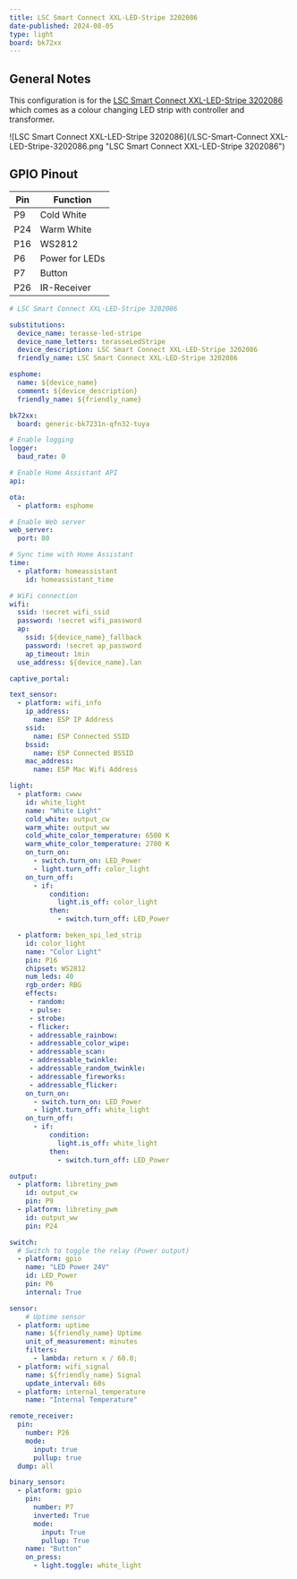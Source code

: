 ```yaml
---
title: LSC Smart Connect XXL-LED-Stripe 3202086
date-published: 2024-08-05
type: light
board: bk72xx
---
```


## General Notes

This configuration is for the [LSC Smart Connect XXL-LED-Stripe 3202086](https://www.action.com/de-at/p/3202086/lsc-smart-connect-xxl-led-streifen/)
which comes as a colour changing LED strip with controller and transformer.

![LSC Smart Connect XXL-LED-Stripe 3202086](/LSC-Smart-Connect XXL-LED-Stripe-3202086.png "LSC Smart Connect XXL-LED-Stripe 3202086")

## GPIO Pinout

| Pin    | Function      |
| ------ | ------------- |
| P9     | Cold White    |
| P24    | Warm White    |
| P16    | WS2812        |
| P6     | Power for LEDs|
| P7     | Button        |
| P26    | IR-Receiver   |

```yaml
# LSC Smart Connect XXL-LED-Stripe 3202086

substitutions:
  device_name: terasse-led-stripe
  device_name_letters: terasseLedStripe
  device_description: LSC Smart Connect XXL-LED-Stripe 3202086
  friendly_name: LSC Smart Connect XXL-LED-Stripe 3202086

esphome:
  name: ${device_name}
  comment: ${device_description}
  friendly_name: ${friendly_name}

bk72xx:
  board: generic-bk7231n-qfn32-tuya

# Enable logging
logger:
  baud_rate: 0

# Enable Home Assistant API
api:

ota:
  - platform: esphome

# Enable Web server
web_server:
  port: 80

# Sync time with Home Assistant
time:
  - platform: homeassistant
    id: homeassistant_time

# WiFi connection
wifi:
  ssid: !secret wifi_ssid
  password: !secret wifi_password
  ap:
    ssid: ${device_name}_fallback
    password: !secret ap_password
    ap_timeout: 1min
  use_address: ${device_name}.lan

captive_portal:

text_sensor:
  - platform: wifi_info
    ip_address:
      name: ESP IP Address
    ssid:
      name: ESP Connected SSID
    bssid:
      name: ESP Connected BSSID
    mac_address:
      name: ESP Mac Wifi Address

light:
  - platform: cwww
    id: white_light
    name: "White Light"
    cold_white: output_cw
    warm_white: output_ww
    cold_white_color_temperature: 6500 K
    warm_white_color_temperature: 2700 K
    on_turn_on:
      - switch.turn_on: LED_Power
      - light.turn_off: color_light
    on_turn_off:
      - if:
          condition:
            light.is_off: color_light
          then:
            - switch.turn_off: LED_Power

  - platform: beken_spi_led_strip
    id: color_light
    name: "Color Light"
    pin: P16
    chipset: WS2812
    num_leds: 40
    rgb_order: RBG
    effects:
     - random:
     - pulse:
     - strobe:
     - flicker:
     - addressable_rainbow:
     - addressable_color_wipe:
     - addressable_scan:
     - addressable_twinkle:
     - addressable_random_twinkle:
     - addressable_fireworks:
     - addressable_flicker:
    on_turn_on:
      - switch.turn_on: LED_Power
      - light.turn_off: white_light
    on_turn_off:
      - if:
          condition:
            light.is_off: white_light
          then:
            - switch.turn_off: LED_Power

output:
  - platform: libretiny_pwm
    id: output_cw
    pin: P9
  - platform: libretiny_pwm
    id: output_ww
    pin: P24

switch:
  # Switch to toggle the relay (Power output)
  - platform: gpio
    name: "LED Power 24V"
    id: LED_Power
    pin: P6
    internal: True

sensor:
    # Uptime sensor
  - platform: uptime
    name: ${friendly_name} Uptime
    unit_of_measurement: minutes
    filters:
      - lambda: return x / 60.0;
  - platform: wifi_signal
    name: ${friendly_name} Signal
    update_interval: 60s
  - platform: internal_temperature
    name: "Internal Temperature"

remote_receiver:
  pin:
    number: P26
    mode:
      input: true
      pullup: true
  dump: all

binary_sensor:
  - platform: gpio
    pin:
      number: P7
      inverted: True
      mode:
        input: True
        pullup: True
    name: "Button"
    on_press:
      - light.toggle: white_light
```
